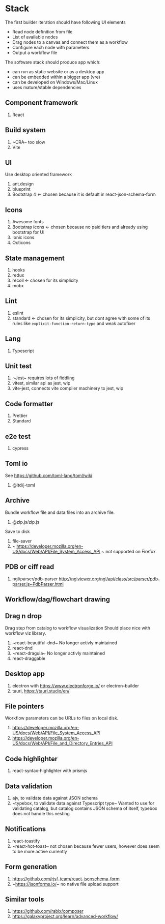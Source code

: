 # Stack

The first builder iteration should have following UI elements
* Read node definition from file
* List of available nodes
* Drag nodes to a canvas and connect them as a workflow
* Configure each node with parameters
* Output a workflow file

The software stack should produce app which:
* can run as static website or as a desktop app
* can be embedded within a bigger app (vre)
* can be developed on Windows/Mac/Linux
* uses mature/stable dependencies

## Component framework

1. React

## Build system

1. ~CRA~ too slow
2. Vite

## UI

Use desktop oriented framework

1. ant.design
2. blueprint
3. Bootstrap 4 <- chosen because it is default in react-json-schema-form

## Icons

1. Awesome fonts
2. Bootstrap icons <- chosen because no paid tiers and already using bootstrap for UI
3. Ionic icons
4. Octicons

## State management

1. hooks
2. redux
3. recoil <- chosen for its simplicity
4. mobx

## Lint

1. eslint
2. standard <- chosen for its simplicity, but dont agree with some of its rules like `explicit-function-return-type` and weak autofixer

## Lang

1. Typescript

## Unit test

1. ~Jest~ requires lots of fiddling
1. vitest, similar api as jest, wip
1. vite-jest, connects vite compiler machinery to jest, wip

## Code formatter

1. Prettier
2. Standard

## e2e test

1. cypress

## Toml io

See https://github.com/toml-lang/toml/wiki

1. @ltd/j-toml

## Archive

Bundle workflow file and data files into an archive file.

1. @zip.js/zip.js

Save to disk

1. file-saver
1. ~ https://developer.mozilla.org/en-US/docs/Web/API/File_System_Access_API ~ not supported on Firefox

## PDB or ciff read

1. ngl/parser/pdb-parser http://nglviewer.org/ngl/api/class/src/parser/pdb-parser.js~PdbParser.html

## Workflow/dag/flowchart drawing

## Drag n drop

Drag step from catalog to workflow visualization
Should place nice with workflow viz library.

1. ~react-beautiful-dnd~ No longer activly maintained
2. react-dnd
3. ~react-dragula~ No longer activly maintained
4. react-draggable

## Desktop app

1. electron with https://www.electronforge.io/ or electron-builder
2. tauri, https://tauri.studio/en/

## File pointers

Workflow parameters can be URLs to files on local disk.

1. https://developer.mozilla.org/en-US/docs/Web/API/File_System_Access_API
2. https://developer.mozilla.org/en-US/docs/Web/API/File_and_Directory_Entries_API

## Code highlighter

1. react-syntax-highlighter with prismjs

## Data validation

1. ajv, to validate data against JSON schema
2. ~typebox, to validate data against Typescript type~ Wanted to use for validating catalog, but catalog contains JSON schema of itself, typebox does not handle this nesting

## Notifications

1. react-toastify
2. ~react-hot-toast~ not chosen because fewer users, however does seem to be more active currently

## Form generation

1. https://github.com/rjsf-team/react-jsonschema-form
2. ~https://jsonforms.io/~ no native file upload support

## Similar tools

1. https://github.com/rabix/composer
2. https://galaxyproject.org/learn/advanced-workflow/
